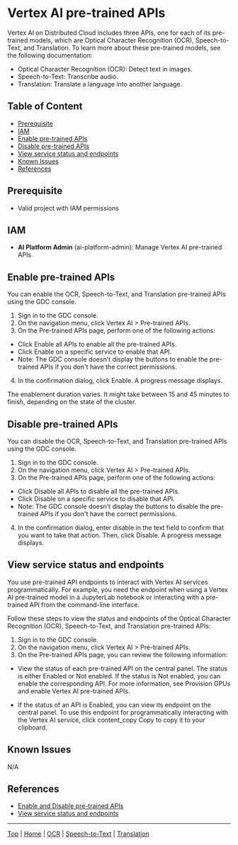 # Vertex AI pre-trained APIs

Vertex AI on Distributed Cloud includes three APIs, one for each of its pre-trained models, which are Optical Character Recognition (OCR), Speech-to-Text, and Translation. To learn more about these pre-trained models, see the following documentation:

- Optical Character Recognition (OCR): Detect text in images.
- Speech-to-Text: Transcribe audio.
- Translation: Translate a language into another language.

## Table of Content
- [Prerequisite](#prerequisite)
- [IAM](#iam)
- [Enable pre-trained APIs](#enable-pre-trained-apis)
- [Disable pre-trained APIs](#disable-pre-trained-apis)
- [View service status and endpoints](#view-service-status-and-endpoints)
- [Known Issues](#known-issues)
- [References](#references)

## Prerequisite
- Valid project with IAM permissions

## IAM
- **AI Platform Admin** (ai-platform-admin): Manage Vertex AI pre-trained APIs

## Enable pre-trained APIs
You can enable the OCR, Speech-to-Text, and Translation pre-trained APIs using the GDC console.

1. Sign in to the GDC console.
2. On the navigation menu, click Vertex AI > Pre-trained APIs.
3. On the Pre-trained APIs page, perform one of the following actions:

- Click Enable all APIs to enable all the pre-trained APIs.
- Click Enable on a specific service to enable that API.
- Note: The GDC console doesn't display the buttons to enable the pre-trained APIs if you don't have the correct permissions.
4. In the confirmation dialog, click Enable. A progress message displays.

The enablement duration varies. It might take between 15 and 45 minutes to finish, depending on the state of the cluster.

## Disable pre-trained APIs
You can disable the OCR, Speech-to-Text, and Translation pre-trained APIs using the GDC console.

1. Sign in to the GDC console.
2. On the navigation menu, click Vertex AI > Pre-trained APIs.
3. On the Pre-trained APIs page, perform one of the following actions:

- Click Disable all APIs to disable all the pre-trained APIs.
- Click Disable on a specific service to disable that API.
- Note: The GDC console doesn't display the buttons to disable the pre-trained APIs if you don't have the correct permissions.
4. In the confirmation dialog, enter disable in the text field to confirm that you want to take that action. Then, click Disable. A progress message displays.

## View service status and endpoints 
You use pre-trained API endpoints to interact with Vertex AI services programmatically. For example, you need the endpoint when using a Vertex AI pre-trained model in a JupyterLab notebook or interacting with a pre-trained API from the command-line interface.

Follow these steps to view the status and endpoints of the Optical Character Recognition (OCR), Speech-to-Text, and Translation pre-trained APIs:

1. Sign in to the GDC console.
2. On the navigation menu, click Vertex AI > Pre-trained APIs.
3. On the Pre-trained APIs page, you can review the following information:

- View the status of each pre-trained API on the central panel. The status is either Enabled or Not enabled. If the status is Not enabled, you can enable the corresponding API. For more information, see Provision GPUs and enable Vertex AI pre-trained APIs.

- If the status of an API is Enabled, you can view its endpoint on the central panel. To use this endpoint for programmatically interacting with the Vertex AI service, click content_copy Copy to copy it to your clipboard.


## Known Issues
N/A

## References
- [Enable and Disable pre-trained APIs](https://cloud.google.com/distributed-cloud/hosted/docs/latest/gdch/application/ao-user/vertex-ai-enable-pre-trained-apis#before-you-enable-apis)
- [View service status and endpoints](https://cloud.google.com/distributed-cloud/hosted/docs/latest/gdch/application/ao-user/vertex-ai-api-status)

---
[Top](#) | [Home](/README.md) | [OCR](/docs/vertex-ai-pretained-ocr.md) | [Speech-to-Text](/docs/vertex-ai-pretained-stt.md) | [Translation](/docs/vertex-ai-pretained-translate.md)
